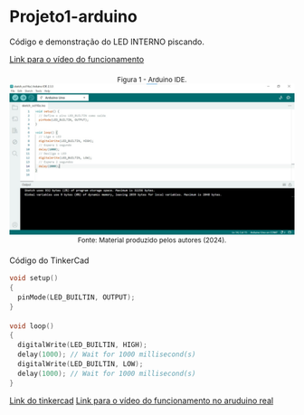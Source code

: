 # Projeto1-arduino

Código e demonstração do LED INTERNO piscando.

[Link para o vídeo do funcionamento](https://drive.google.com/file/d/1ArcGcFT8_9kAhcSUodhAXLRvSoVVVQEI/view?usp=drivesdk)

<div align="center" width="100%">
<sub>Figura 1 - Arduino IDE.</sub>
<img src="ArduinoIDE.jpeg">
<sup>Fonte: Material produzido pelos autores (2024).</sup>
</div>

Código do TinkerCad

```C
void setup()
{
  pinMode(LED_BUILTIN, OUTPUT);
}

void loop()
{
  digitalWrite(LED_BUILTIN, HIGH);
  delay(1000); // Wait for 1000 millisecond(s)
  digitalWrite(LED_BUILTIN, LOW);
  delay(1000); // Wait for 1000 millisecond(s)
}
```
[Link do tinkercad](https://www.tinkercad.com/things/6jH8jnhTsRR-funky-albar/editel?returnTo=https%3A%2F%2Fwww.tinkercad.com%2Fdashboard)
[Link para o vídeo do funcionamento no aruduino real](https://drive.google.com/file/d/1AzmnyvZbTj2ZjV3CatkQMDgVskBKhvLZ/view?usp=drivesdk)